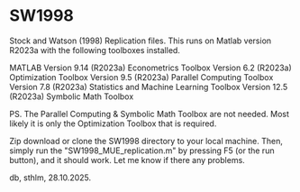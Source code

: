 # SW1998
Stock and Watson (1998) Replication files. 
This runs on Matlab version R2023a with the following toolboxes installed.

MATLAB                                                Version 9.14        (R2023a)
Econometrics Toolbox                                  Version 6.2         (R2023a)
Optimization Toolbox                                  Version 9.5         (R2023a)
Parallel Computing Toolbox                            Version 7.8         (R2023a)
Statistics and Machine Learning Toolbox               Version 12.5        (R2023a)
Symbolic Math Toolbox   

PS. The Parallel Computing & Symbolic Math Toolbox are not needed. Most likely it is only the 
Optimization Toolbox that is required. 

Zip download or clone the SW1998 directory to your local machine. 
Then, simply run the "SW1998_MUE_replication.m" by pressing F5 (or the run button), and it should work.
Let me know if there any problems.


db, sthlm, 28.10.2025.
